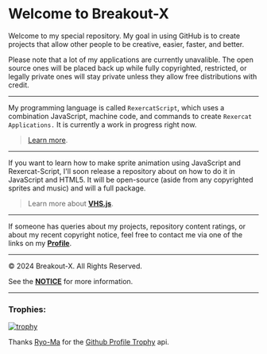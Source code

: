 # Welcome to Breakout-X
Welcome to my special repository.
My goal in using GitHub is to create projects that allow other people to be creative, easier, faster, and better.

Please note that a lot of my applications are currently unavalible. The open source ones will be placed back up while fully copyrighted, restricted, or legally private ones will stay private unless they allow free distributions with credit.

--------
My programming language is called `RexercatScript`, which uses a combination JavaScript, machine code, and commands to create `Rexercat Applications.`
It is currently a work in progress right now.
> [Learn more](https://GitHub.com/Breakout-X/RexercatScript/).

--------
If you want to learn how to make sprite animation using JavaScript and Rexercat-Script, I'll soon release a repository about on how to do it in JavaScript and HTML5. It will be open-source (aside from any copyrighted sprites and music) and will a full package.
> Learn more about [**VHS.js**](https://GitHub.com/Breakout-X/VHS.JS).

--------
If someone has queries about my projects, repository content ratings, or about my recent copyright notice, feel free to contact me via one of the links on my [**Profile**](https://GitHub.com/Breakout-X).

--------
© 2024 Breakout-X. All Rights Reserved.

See the [**NOTICE**](/NOTICE.md) for more information.

--------
### Trophies:

[![trophy](https://github-profile-trophy.vercel.app/?username=Breakout-X&theme=onedark)](https://github.com/Breakout-X/)<br>

Thanks [Ryo-Ma](https://github.com/ryo-ma/) for the [Github Profile Trophy](https://github.com/ryo-ma/github-profile-trophy) api.
